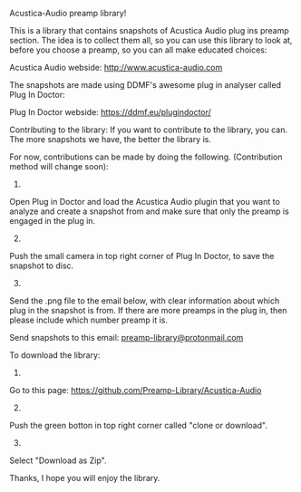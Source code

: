 Acustica-Audio preamp library!

This is a library that contains snapshots of Acustica Audio plug ins preamp section. The idea is to collect them all, 
so you can use this library to look at, before you choose a preamp, so you can all make educated choices:

Acustica Audio webside:       http://www.acustica-audio.com


The snapshots are made using DDMF's awesome plug in analyser called Plug In Doctor:

Plug In Doctor webside:   https://ddmf.eu/plugindoctor/


Contributing to the library:
If you want to contribute to the library, you can. The more snapshots we have, the better the library is.


For now, contributions can be made by doing the following. (Contribution method will change soon):

1. 
Open Plug in Doctor and load the Acustica Audio plugin that you want to analyze and create a snapshot from and 
make sure that only the preamp is engaged in the plug in.

2. 
Push the small camera in top right corner of Plug In Doctor, to save the snapshot to disc.

3. 
Send the .png file to the email below, with clear information about which plug in the snapshot is from.
If there are more preamps in the plug in, then please include which number preamp it is.


Send snapshots to this email:   preamp-library@protonmail.com


To download the library:

1. 
Go to this page:  https://github.com/Preamp-Library/Acustica-Audio 

2.
Push the green botton in top right corner called "clone or download".

3. 
Select "Download as Zip".


Thanks, I hope you will enjoy the library.

